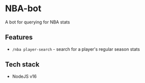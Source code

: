 # NBA-bot
A bot for querying for NBA stats

## Features
- `/nba player-search` - search for a player's regular season stats

## Tech stack
- NodeJS v16
